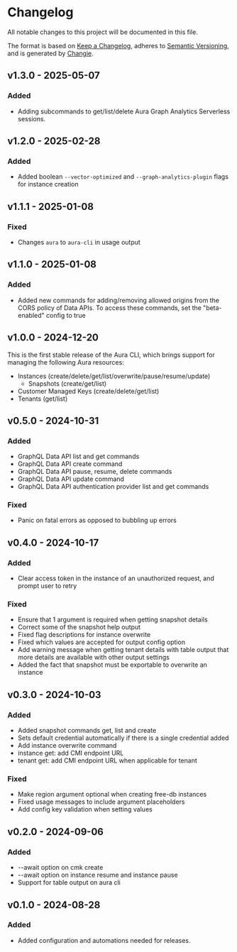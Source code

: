 # Changelog
All notable changes to this project will be documented in this file.

The format is based on [Keep a Changelog](https://keepachangelog.com/en/1.0.0/),
adheres to [Semantic Versioning](https://semver.org/spec/v2.0.0.html),
and is generated by [Changie](https://github.com/miniscruff/changie).


## v1.3.0 - 2025-05-07
### Added
* Adding subcommands to get/list/delete Aura Graph Analytics Serverless sessions.

## v1.2.0 - 2025-02-28
### Added
* Added boolean `--vector-optimized` and `--graph-analytics-plugin` flags for instance creation

## v1.1.1 - 2025-01-08
### Fixed
* Changes `aura` to `aura-cli` in usage output

## v1.1.0 - 2025-01-08
### Added
* Added new commands for adding/removing allowed origins from the CORS policy of Data APIs. To access these commands, set the "beta-enabled" config to true

## v1.0.0 - 2024-12-20
This is the first stable release of the Aura CLI, which brings support for managing the following Aura resources:
* Instances (create/delete/get/list/overwrite/pause/resume/update)
  * Snapshots (create/get/list)
* Customer Managed Keys (create/delete/get/list)
* Tenants (get/list)


## v0.5.0 - 2024-10-31
### Added
* GraphQL Data API list and get commands
* GraphQL Data API create command
* GraphQL Data API pause, resume, delete commands
* GraphQL Data API update command
* GraphQL Data API authentication provider list and get commands
### Fixed
* Panic on fatal errors as opposed to bubbling up errors

## v0.4.0 - 2024-10-17
### Added
* Clear access token in the instance of an unauthorized request, and prompt user to retry
### Fixed
* Ensure that 1 argument is required when getting snapshot details
* Correct some of the snapshot help output
* Fixed flag descriptions for instance overwrite
* Fixed which values are accepted for output config option
* Add warning message when getting tenant details with table output that more details are available with other output settings
* Added the fact that snapshot must be exportable to overwrite an instance

## v0.3.0 - 2024-10-03
### Added
* Added snapshot commands get, list and create
* Sets default credential automatically if there is a single credential added
* Add instance overwrite command
* instance get: add CMI endpoint URL
* tenant get: add CMI endpoint URL when applicable for tenant
### Fixed
* Make region argument optional when creating free-db instances
* Fixed usage messages to include argument placeholders
* Add config key validation when setting values

## v0.2.0 - 2024-09-06
### Added
* --await option on cmk create
* --await option on instance resume and instance pause
* Support for table output on aura cli

## v0.1.0 - 2024-08-28
### Added
* Added configuration and automations needed for releases.
